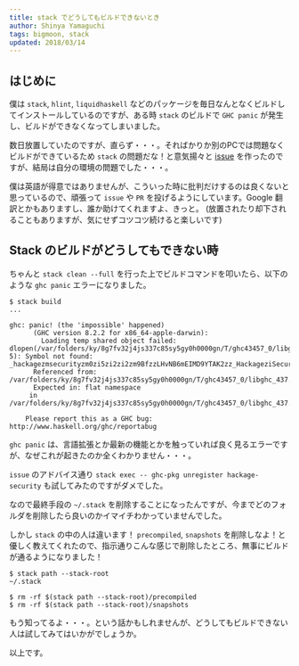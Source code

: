 ```yaml
---
title: stack でどうしてもビルドできないとき
author: Shinya Yamaguchi
tags: bigmoon, stack
updated: 2018/03/14
---
```


## はじめに

僕は `stack`, `hlint`, `liquidhaskell` などのパッケージを毎日なんとなくビルドしてインストールしているのですが、ある時 `stack` のビルドで `GHC panic` が発生し、ビルドができなくなってしまいました。

数日放置していたのですが、直らず・・・。そればかりか別のPCでは問題なくビルドができているため `stack` の問題だな！と意気揚々と [issue](https://github.com/commercialhaskell/stack/issues/3876) を作ったのですが、結局は自分の環境の問題でした・・・。

僕は英語が得意ではありませんが、こういった時に批判だけするのは良くないと思っているので、頑張って `issue` や `PR` を投げるようにしています。Google 翻訳とかもありますし、誰か助けてくれますよ、きっと。 (放置されたり却下されることもありますが、気にせずコツコツ続けると楽しいです)

<!--more-->

## Stack のビルドがどうしてもできない時

ちゃんと `stack clean --full` を行った上でビルドコマンドを叩いたら、以下のような `ghc panic` エラーになりました。

```shell
$ stack build
...

ghc: panic! (the 'impossible' happened)
      (GHC version 8.2.2 for x86_64-apple-darwin):
    	Loading temp shared object failed: dlopen(/var/folders/ky/8g7fv32j4js337c85sy5gy0h0000gn/T/ghc43457_0/libghc_437.dylib, 5): Symbol not found: _hackagezmsecurityzm0zi5zi2zi2zm9BfzzLHvNB6mEIMD9YTAK2zz_HackageziSecurityziUtilziChecked_zdwthrowChecked_closure
      Referenced from: /var/folders/ky/8g7fv32j4js337c85sy5gy0h0000gn/T/ghc43457_0/libghc_437.dylib
      Expected in: flat namespace
     in /var/folders/ky/8g7fv32j4js337c85sy5gy0h0000gn/T/ghc43457_0/libghc_437.dylib

    Please report this as a GHC bug:  http://www.haskell.org/ghc/reportabug
```

`ghc panic` は、言語拡張とか最新の機能とかを触っていれば良く見るエラーですが、なぜこれが起きたのか全くわかりません・・・。

`issue` のアドバイス通り `stack exec -- ghc-pkg unregister hackage-security` も試してみたのですがダメでした。

なので最終手段の `~/.stack` を削除することになったんですが、今までどのフォルダを削除したら良いのかイマイチわかっていませんでした。

しかし `stack` の中の人は違います！ `precompiled`, `snapshots` を削除しなよ！と優しく教えてくれたので、指示通りこんな感じで削除したところ、無事にビルドが通るようになりました！

```shell
$ stack path --stack-root
~/.stack

$ rm -rf $(stack path --stack-root)/precompiled
$ rm -rf $(stack path --stack-root)/snapshots
```

もう知ってるよ・・・。という話かもしれませんが、どうしてもビルドできない人は試してみてはいかがでしょうか。

以上です。
